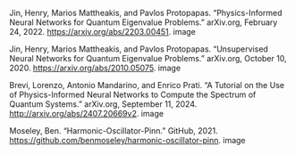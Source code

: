 Jin, Henry, Marios Mattheakis, and Pavlos Protopapas. “Physics-Informed Neural Networks for Quantum Eigenvalue Problems.” arXiv.org, February 24, 2022. https://arxiv.org/abs/2203.00451. image

Jin, Henry, Marios Mattheakis, and Pavlos Protopapas. “Unsupervised Neural Networks for Quantum Eigenvalue Problems.” arXiv.org, October 10, 2020. https://arxiv.org/abs/2010.05075. image

Brevi, Lorenzo, Antonio Mandarino, and Enrico Prati. “A Tutorial on the Use of Physics-Informed Neural Networks to Compute the Spectrum of Quantum Systems.” arXiv.org, September 11, 2024. http://arxiv.org/abs/2407.20669v2. image

Moseley, Ben. “Harmonic-Oscillator-Pinn.” GitHub, 2021. https://github.com/benmoseley/harmonic-oscillator-pinn. image
